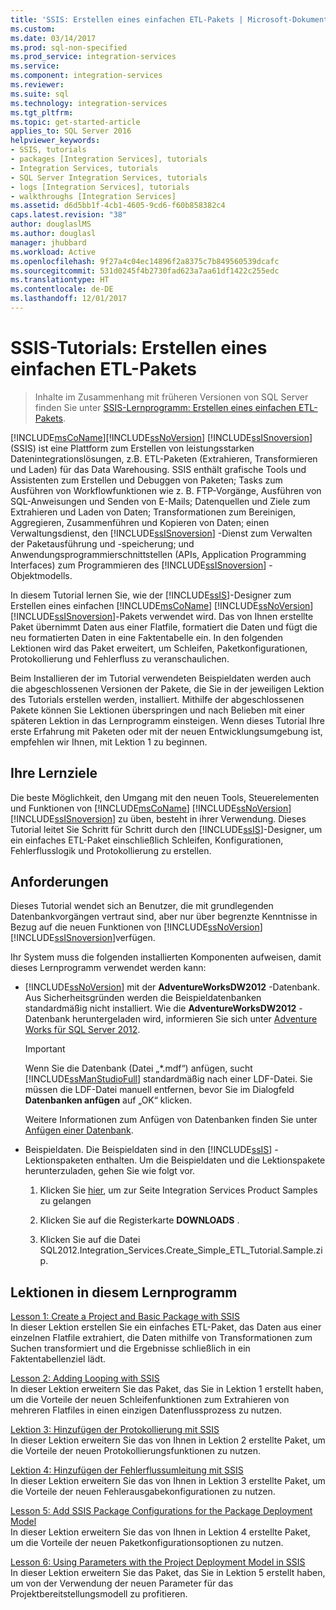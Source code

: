 ```yaml
---
title: 'SSIS: Erstellen eines einfachen ETL-Pakets | Microsoft-Dokumentation'
ms.custom: 
ms.date: 03/14/2017
ms.prod: sql-non-specified
ms.prod_service: integration-services
ms.service: 
ms.component: integration-services
ms.reviewer: 
ms.suite: sql
ms.technology: integration-services
ms.tgt_pltfrm: 
ms.topic: get-started-article
applies_to: SQL Server 2016
helpviewer_keywords:
- SSIS, tutorials
- packages [Integration Services], tutorials
- Integration Services, tutorials
- SQL Server Integration Services, tutorials
- logs [Integration Services], tutorials
- walkthroughs [Integration Services]
ms.assetid: d6d5bb1f-4cb1-4605-9cd6-f60b858382c4
caps.latest.revision: "38"
author: douglaslMS
ms.author: douglasl
manager: jhubbard
ms.workload: Active
ms.openlocfilehash: 9f27a4c04ec14896f2a8375c7b849560539dcafc
ms.sourcegitcommit: 531d0245f4b2730fad623a7aa61df1422c255edc
ms.translationtype: HT
ms.contentlocale: de-DE
ms.lasthandoff: 12/01/2017
---
```

# <a name="ssis-how-to-create-an-etl-package"></a>SSIS-Tutorials: Erstellen eines einfachen ETL-Pakets

 > Inhalte im Zusammenhang mit früheren Versionen von SQL Server finden Sie unter [SSIS-Lernprogramm: Erstellen eines einfachen ETL-Pakets](https://msdn.microsoft.com/library/ms169917(SQL.120).aspx).

[!INCLUDE[msCoName](../includes/msconame-md.md)][!INCLUDE[ssNoVersion](../includes/ssnoversion-md.md)] [!INCLUDE[ssISnoversion](../includes/ssisnoversion-md.md)] (SSIS) ist eine Plattform zum Erstellen von leistungsstarken Datenintegrationslösungen, z.B. ETL-Paketen (Extrahieren, Transformieren und Laden) für das Data Warehousing. SSIS enthält grafische Tools und Assistenten zum Erstellen und Debuggen von Paketen; Tasks zum Ausführen von Workflowfunktionen wie z. B. FTP-Vorgänge, Ausführen von SQL-Anweisungen und Senden von E-Mails; Datenquellen und Ziele zum Extrahieren und Laden von Daten; Transformationen zum Bereinigen, Aggregieren, Zusammenführen und Kopieren von Daten; einen Verwaltungsdienst, den [!INCLUDE[ssISnoversion](../includes/ssisnoversion-md.md)] -Dienst zum Verwalten der Paketausführung und -speicherung; und Anwendungsprogrammierschnittstellen (APIs, Application Programming Interfaces) zum Programmieren des [!INCLUDE[ssISnoversion](../includes/ssisnoversion-md.md)] -Objektmodells.  
  
In diesem Tutorial lernen Sie, wie der [!INCLUDE[ssIS](../includes/ssis-md.md)]-Designer zum Erstellen eines einfachen [!INCLUDE[msCoName](../includes/msconame-md.md)] [!INCLUDE[ssNoVersion](../includes/ssnoversion-md.md)] [!INCLUDE[ssISnoversion](../includes/ssisnoversion-md.md)]-Pakets verwendet wird. Das von Ihnen erstellte Paket übernimmt Daten aus einer Flatfile, formatiert die Daten und fügt die neu formatierten Daten in eine Faktentabelle ein. In den folgenden Lektionen wird das Paket erweitert, um Schleifen, Paketkonfigurationen, Protokollierung und Fehlerfluss zu veranschaulichen.  
  
Beim Installieren der im Tutorial verwendeten Beispieldaten werden auch die abgeschlossenen Versionen der Pakete, die Sie in der jeweiligen Lektion des Tutorials erstellen werden, installiert. Mithilfe der abgeschlossenen Pakete können Sie Lektionen überspringen und nach Belieben mit einer späteren Lektion in das Lernprogramm einsteigen. Wenn dieses Tutorial Ihre erste Erfahrung mit Paketen oder mit der neuen Entwicklungsumgebung ist, empfehlen wir Ihnen, mit Lektion 1 zu beginnen.  
  
## <a name="what-you-learn"></a>Ihre Lernziele  
Die beste Möglichkeit, den Umgang mit den neuen Tools, Steuerelementen und Funktionen von [!INCLUDE[msCoName](../includes/msconame-md.md)] [!INCLUDE[ssNoVersion](../includes/ssnoversion-md.md)] [!INCLUDE[ssISnoversion](../includes/ssisnoversion-md.md)] zu üben, besteht in ihrer Verwendung. Dieses Tutorial leitet Sie Schritt für Schritt durch den [!INCLUDE[ssIS](../includes/ssis-md.md)]-Designer, um ein einfaches ETL-Paket einschließlich Schleifen, Konfigurationen, Fehlerflusslogik und Protokollierung zu erstellen.  
  
## <a name="requirements"></a>Anforderungen  
Dieses Tutorial wendet sich an Benutzer, die mit grundlegenden Datenbankvorgängen vertraut sind, aber nur über begrenzte Kenntnisse in Bezug auf die neuen Funktionen von [!INCLUDE[ssNoVersion](../includes/ssnoversion-md.md)] [!INCLUDE[ssISnoversion](../includes/ssisnoversion-md.md)]verfügen.  
  
Ihr System muss die folgenden installierten Komponenten aufweisen, damit dieses Lernprogramm verwendet werden kann:  
  
-   [!INCLUDE[ssNoVersion](../includes/ssnoversion-md.md)] mit der **AdventureWorksDW2012** -Datenbank. Aus Sicherheitsgründen werden die Beispieldatenbanken standardmäßig nicht installiert. Wie die **AdventureWorksDW2012** -Datenbank heruntergeladen wird, informieren Sie sich unter [Adventure Works für SQL Server 2012](http://go.microsoft.com/fwlink/?LinkId=275026).  
  
    > [!IMPORTANT]  
    > Wenn Sie die Datenbank (Datei „\*.mdf“) anfügen, sucht [!INCLUDE[ssManStudioFull](../includes/ssmanstudiofull-md.md)] standardmäßig nach einer LDF-Datei. Sie müssen die LDF-Datei manuell entfernen, bevor Sie im Dialogfeld **Datenbanken anfügen** auf „OK“ klicken.  
    >   
    > Weitere Informationen zum Anfügen von Datenbanken finden Sie unter [Anfügen einer Datenbank](../relational-databases/databases/attach-a-database.md).  
  
-   Beispieldaten. Die Beispieldaten sind in den [!INCLUDE[ssIS](../includes/ssis-md.md)] -Lektionspaketen enthalten. Um die Beispieldaten und die Lektionspakete herunterzuladen, gehen Sie wie folgt vor.  
  
    1.  Klicken Sie [hier](http://go.microsoft.com/fwlink/?LinkId=275027), um zur Seite Integration Services Product Samples zu gelangen  
  
    2.  Klicken Sie auf die Registerkarte **DOWNLOADS** .  
  
    3.  Klicken Sie auf die Datei SQL2012.Integration_Services.Create_Simple_ETL_Tutorial.Sample.zip.  
  
## <a name="lessons-in-this-tutorial"></a>Lektionen in diesem Lernprogramm  
[Lesson 1: Create a Project and Basic Package with SSIS](../integration-services/lesson-1-create-a-project-and-basic-package-with-ssis.md)  
In dieser Lektion erstellen Sie ein einfaches ETL-Paket, das Daten aus einer einzelnen Flatfile extrahiert, die Daten mithilfe von Transformationen zum Suchen transformiert und die Ergebnisse schließlich in ein Faktentabellenziel lädt.  
  
[Lesson 2: Adding Looping with SSIS](../integration-services/lesson-2-adding-looping-with-ssis.md)  
In dieser Lektion erweitern Sie das Paket, das Sie in Lektion 1 erstellt haben, um die Vorteile der neuen Schleifenfunktionen zum Extrahieren von mehreren Flatfiles in einen einzigen Datenflussprozess zu nutzen.  
  
[Lektion 3: Hinzufügen der Protokollierung mit SSIS](../integration-services/lesson-3-add-logging-with-ssis.md)  
In dieser Lektion erweitern Sie das von Ihnen in Lektion 2 erstellte Paket, um die Vorteile der neuen Protokollierungsfunktionen zu nutzen.  
  
[Lektion 4: Hinzufügen der Fehlerflussumleitung mit SSIS](../integration-services/lesson-4-add-error-flow-redirection-with-ssis.md)  
In dieser Lektion erweitern Sie das von Ihnen in Lektion 3 erstellte Paket, um die Vorteile der neuen Fehlerausgabekonfigurationen zu nutzen.  
  
[Lesson 5: Add SSIS Package Configurations for the Package Deployment Model](../integration-services/lesson-5-add-ssis-package-configurations-for-the-package-deployment-model.md)  
In dieser Lektion erweitern Sie das von Ihnen in Lektion 4 erstellte Paket, um die Vorteile der neuen Paketkonfigurationsoptionen zu nutzen.  
  
[Lesson 6: Using Parameters with the Project Deployment Model in SSIS](../integration-services/lesson-6-using-parameters-with-the-project-deployment-model-in-ssis.md)  
In dieser Lektion erweitern Sie das Paket, das Sie in Lektion 5 erstellt haben, um von der Verwendung der neuen Parameter für das Projektbereitstellungsmodell zu profitieren.  
  
  
  
